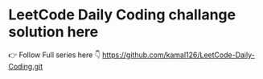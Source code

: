 # LeetCode Daily Coding challange solution here
👉 Follow Full series here 👇
 https://github.com/kamal126/LeetCode-Daily-Coding.git

